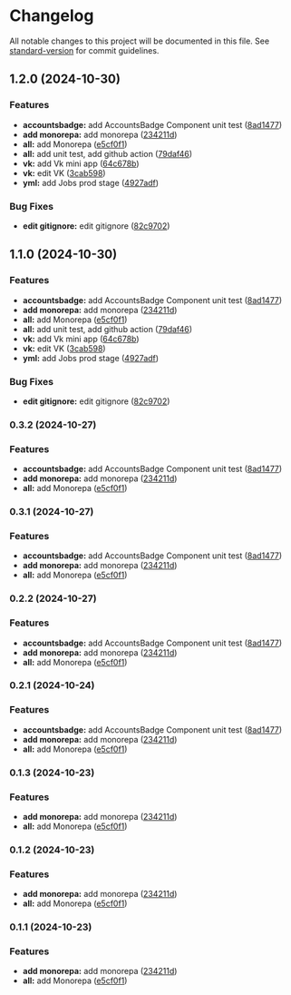 # Changelog

All notable changes to this project will be documented in this file. See [standard-version](https://github.com/conventional-changelog/standard-version) for commit guidelines.

## 1.2.0 (2024-10-30)


### Features

* **accountsbadge:** add AccountsBadge Component unit test ([8ad1477](https://github.com/ViktorZubtsov/my-budget-core/commit/8ad1477f1ba63bacb4fbc8672f2e4e0d6c376c48))
* **add monorepa:** add monorepa ([234211d](https://github.com/ViktorZubtsov/my-budget-core/commit/234211d22c89dad08a7000bb978c1f123636d76f))
* **all:** add Monorepa ([e5cf0f1](https://github.com/ViktorZubtsov/my-budget-core/commit/e5cf0f102ec5aadf1472a27f2fc5d3fff9122257))
* **all:** add unit test, add github action ([79daf46](https://github.com/ViktorZubtsov/my-budget-core/commit/79daf46caaad4cb87c17a269d970950ea4ec755e))
* **vk:** add Vk mini app ([64c678b](https://github.com/ViktorZubtsov/my-budget-core/commit/64c678b0047134004c7b819b27ab5f4da4c66396))
* **vk:** edit VK ([3cab598](https://github.com/ViktorZubtsov/my-budget-core/commit/3cab59884f9c5880a7e09ed673b9fdeafc9b5ab8))
* **yml:** add Jobs  prod stage ([4927adf](https://github.com/ViktorZubtsov/my-budget-core/commit/4927adf054b5411b544d417b013b1b29a62c1c56))


### Bug Fixes

* **edit gitignore:** edit gitignore ([82c9702](https://github.com/ViktorZubtsov/my-budget-core/commit/82c97026caa96e3ff89ae30eee80999263c77e40))

## 1.1.0 (2024-10-30)


### Features

* **accountsbadge:** add AccountsBadge Component unit test ([8ad1477](https://github.com/ViktorZubtsov/my-budget-core/commit/8ad1477f1ba63bacb4fbc8672f2e4e0d6c376c48))
* **add monorepa:** add monorepa ([234211d](https://github.com/ViktorZubtsov/my-budget-core/commit/234211d22c89dad08a7000bb978c1f123636d76f))
* **all:** add Monorepa ([e5cf0f1](https://github.com/ViktorZubtsov/my-budget-core/commit/e5cf0f102ec5aadf1472a27f2fc5d3fff9122257))
* **all:** add unit test, add github action ([79daf46](https://github.com/ViktorZubtsov/my-budget-core/commit/79daf46caaad4cb87c17a269d970950ea4ec755e))
* **vk:** add Vk mini app ([64c678b](https://github.com/ViktorZubtsov/my-budget-core/commit/64c678b0047134004c7b819b27ab5f4da4c66396))
* **vk:** edit VK ([3cab598](https://github.com/ViktorZubtsov/my-budget-core/commit/3cab59884f9c5880a7e09ed673b9fdeafc9b5ab8))
* **yml:** add Jobs  prod stage ([4927adf](https://github.com/ViktorZubtsov/my-budget-core/commit/4927adf054b5411b544d417b013b1b29a62c1c56))


### Bug Fixes

* **edit gitignore:** edit gitignore ([82c9702](https://github.com/ViktorZubtsov/my-budget-core/commit/82c97026caa96e3ff89ae30eee80999263c77e40))

### 0.3.2 (2024-10-27)


### Features

* **accountsbadge:** add AccountsBadge Component unit test ([8ad1477](https://github.com/ViktorZubtsov/my-budget-core/commit/8ad1477f1ba63bacb4fbc8672f2e4e0d6c376c48))
* **add monorepa:** add monorepa ([234211d](https://github.com/ViktorZubtsov/my-budget-core/commit/234211d22c89dad08a7000bb978c1f123636d76f))
* **all:** add Monorepa ([e5cf0f1](https://github.com/ViktorZubtsov/my-budget-core/commit/e5cf0f102ec5aadf1472a27f2fc5d3fff9122257))

### 0.3.1 (2024-10-27)


### Features

* **accountsbadge:** add AccountsBadge Component unit test ([8ad1477](https://github.com/ViktorZubtsov/my-budget-core/commit/8ad1477f1ba63bacb4fbc8672f2e4e0d6c376c48))
* **add monorepa:** add monorepa ([234211d](https://github.com/ViktorZubtsov/my-budget-core/commit/234211d22c89dad08a7000bb978c1f123636d76f))
* **all:** add Monorepa ([e5cf0f1](https://github.com/ViktorZubtsov/my-budget-core/commit/e5cf0f102ec5aadf1472a27f2fc5d3fff9122257))

### 0.2.2 (2024-10-27)


### Features

* **accountsbadge:** add AccountsBadge Component unit test ([8ad1477](https://github.com/ViktorZubtsov/my-budget-core/commit/8ad1477f1ba63bacb4fbc8672f2e4e0d6c376c48))
* **add monorepa:** add monorepa ([234211d](https://github.com/ViktorZubtsov/my-budget-core/commit/234211d22c89dad08a7000bb978c1f123636d76f))
* **all:** add Monorepa ([e5cf0f1](https://github.com/ViktorZubtsov/my-budget-core/commit/e5cf0f102ec5aadf1472a27f2fc5d3fff9122257))

### 0.2.1 (2024-10-24)


### Features

* **accountsbadge:** add AccountsBadge Component unit test ([8ad1477](https://github.com/ViktorZubtsov/my-budget-core/commit/8ad1477f1ba63bacb4fbc8672f2e4e0d6c376c48))
* **add monorepa:** add monorepa ([234211d](https://github.com/ViktorZubtsov/my-budget-core/commit/234211d22c89dad08a7000bb978c1f123636d76f))
* **all:** add Monorepa ([e5cf0f1](https://github.com/ViktorZubtsov/my-budget-core/commit/e5cf0f102ec5aadf1472a27f2fc5d3fff9122257))

### 0.1.3 (2024-10-23)


### Features

* **add monorepa:** add monorepa ([234211d](https://github.com/ViktorZubtsov/my-budget-core/commit/234211d22c89dad08a7000bb978c1f123636d76f))
* **all:** add Monorepa ([e5cf0f1](https://github.com/ViktorZubtsov/my-budget-core/commit/e5cf0f102ec5aadf1472a27f2fc5d3fff9122257))

### 0.1.2 (2024-10-23)


### Features

* **add monorepa:** add monorepa ([234211d](https://github.com/ViktorZubtsov/my-budget-core/commit/234211d22c89dad08a7000bb978c1f123636d76f))
* **all:** add Monorepa ([e5cf0f1](https://github.com/ViktorZubtsov/my-budget-core/commit/e5cf0f102ec5aadf1472a27f2fc5d3fff9122257))

### 0.1.1 (2024-10-23)


### Features

* **add monorepa:** add monorepa ([234211d](https://github.com/ViktorZubtsov/my-budget-core/commit/234211d22c89dad08a7000bb978c1f123636d76f))
* **all:** add Monorepa ([e5cf0f1](https://github.com/ViktorZubtsov/my-budget-core/commit/e5cf0f102ec5aadf1472a27f2fc5d3fff9122257))
